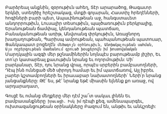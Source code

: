 
Բարձրեալ անքնին, զօրութիւն ահեղ,
Տէր արարածոց,
Թագաւոր երկնի, ստեղծիչ հրեշտակաց, մտքի
գոյարան,
Հաստիչ հրեղէնների, հոգիների բարի պետ,
Ապաւինութեան աջ, հանգստաւետ
անդորրութիւն,
Լուսալիր տեսութիւն, պայծառութիւն բերկրալից,
Երանութեան ճամփայ, կենդանութեան պատճառ,
Բանականութեան առիթ,
Անվտանգ փրկութիւն,
Առաջնորդ խաղաղութեան,
Պարիսպ ամրութեան, պահպանութեան
պատուար,
Ցանկապատ բոցեղէն` մեծագոյն օրհնութիւն,
Անոխակալութեան սահման,
Այս ողբերգութեան մատեանում գրուած
խօսքերովն իմ խոստովանական`
Մարդկային ազգի մեր թշնամիներին նոյնպէս
բարութեամբ յիշիր,
Եւ տո՛ւր կատարեալ քաւութիւն նրանց եւ
ողորմութիւն:
Մի՛ բարկանար, Տէր, դու նրանց վրայ, որպէս
սրբերին բամբասողների,
Դէպ ինձ ունեցած մեծ սիրոյդ համար եւ իմ
պատճառով,
Այլ իբրեւ չարեր կշտամբողների եւ իրաւաբար
նախատողների`
Ների՛ր նրանց յանցանքները:
Թէ՛ ես, թէ՛ նրանք եթէ միասին ելնենք քո առաջ, ով
արդարադատ,


Գուցէ եւ ոմանց մեղքերը մեր դէմ շա՜տ սակաւ
լինեն
Եւ բամբասանքները` իրաւացի.
Իսկ իմ` դէպի քեզ, ամենապարգեւ,
ուխտազանցութեան օրինակները
Բազում են, անթիւ եւ անկշռելի:
